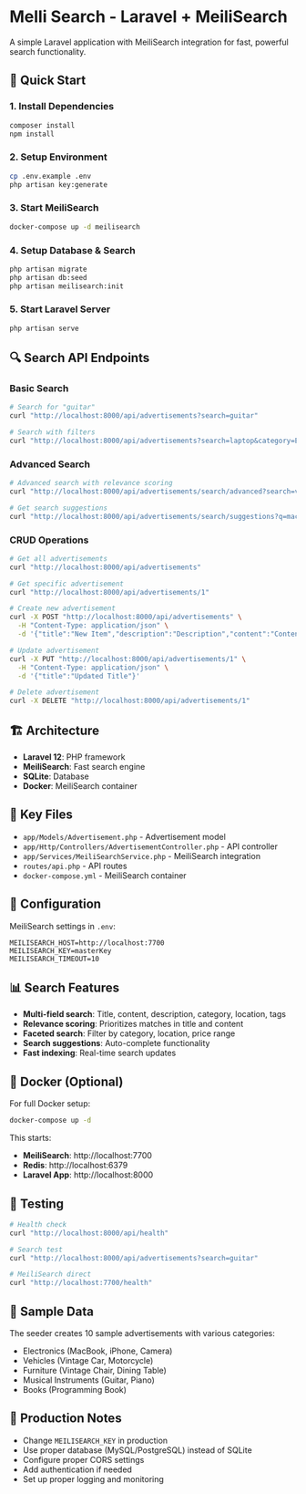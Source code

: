 # Melli Search - Laravel + MeiliSearch

A simple Laravel application with MeiliSearch integration for fast, powerful search functionality.

## 🚀 Quick Start

### 1. Install Dependencies
```bash
composer install
npm install
```

### 2. Setup Environment
```bash
cp .env.example .env
php artisan key:generate
```

### 3. Start MeiliSearch
```bash
docker-compose up -d meilisearch
```

### 4. Setup Database & Search
```bash
php artisan migrate
php artisan db:seed
php artisan meilisearch:init
```

### 5. Start Laravel Server
```bash
php artisan serve
```

## 🔍 Search API Endpoints

### Basic Search
```bash
# Search for "guitar"
curl "http://localhost:8000/api/advertisements?search=guitar"

# Search with filters
curl "http://localhost:8000/api/advertisements?search=laptop&category=Electronics&min_price=1000"
```

### Advanced Search
```bash
# Advanced search with relevance scoring
curl "http://localhost:8000/api/advertisements/search/advanced?search=vintage"

# Get search suggestions
curl "http://localhost:8000/api/advertisements/search/suggestions?q=mac"
```

### CRUD Operations
```bash
# Get all advertisements
curl "http://localhost:8000/api/advertisements"

# Get specific advertisement
curl "http://localhost:8000/api/advertisements/1"

# Create new advertisement
curl -X POST "http://localhost:8000/api/advertisements" \
  -H "Content-Type: application/json" \
  -d '{"title":"New Item","description":"Description","content":"Content","category":"Electronics","location":"New York","price":299.99}'

# Update advertisement
curl -X PUT "http://localhost:8000/api/advertisements/1" \
  -H "Content-Type: application/json" \
  -d '{"title":"Updated Title"}'

# Delete advertisement
curl -X DELETE "http://localhost:8000/api/advertisements/1"
```

## 🏗️ Architecture

- **Laravel 12**: PHP framework
- **MeiliSearch**: Fast search engine
- **SQLite**: Database
- **Docker**: MeiliSearch container

## 📁 Key Files

- `app/Models/Advertisement.php` - Advertisement model
- `app/Http/Controllers/AdvertisementController.php` - API controller
- `app/Services/MeiliSearchService.php` - MeiliSearch integration
- `routes/api.php` - API routes
- `docker-compose.yml` - MeiliSearch container

## 🔧 Configuration

MeiliSearch settings in `.env`:
```
MEILISEARCH_HOST=http://localhost:7700
MEILISEARCH_KEY=masterKey
MEILISEARCH_TIMEOUT=10
```

## 📊 Search Features

- **Multi-field search**: Title, content, description, category, location, tags
- **Relevance scoring**: Prioritizes matches in title and content
- **Faceted search**: Filter by category, location, price range
- **Search suggestions**: Auto-complete functionality
- **Fast indexing**: Real-time search updates

## 🐳 Docker (Optional)

For full Docker setup:
```bash
docker-compose up -d
```

This starts:
- **MeiliSearch**: http://localhost:7700
- **Redis**: http://localhost:6379
- **Laravel App**: http://localhost:8000

## 🧪 Testing

```bash
# Health check
curl "http://localhost:8000/api/health"

# Search test
curl "http://localhost:8000/api/advertisements?search=guitar"

# MeiliSearch direct
curl "http://localhost:7700/health"
```

## 📝 Sample Data

The seeder creates 10 sample advertisements with various categories:
- Electronics (MacBook, iPhone, Camera)
- Vehicles (Vintage Car, Motorcycle)
- Furniture (Vintage Chair, Dining Table)
- Musical Instruments (Guitar, Piano)
- Books (Programming Book)

## 🚀 Production Notes

- Change `MEILISEARCH_KEY` in production
- Use proper database (MySQL/PostgreSQL) instead of SQLite
- Configure proper CORS settings
- Add authentication if needed
- Set up proper logging and monitoring